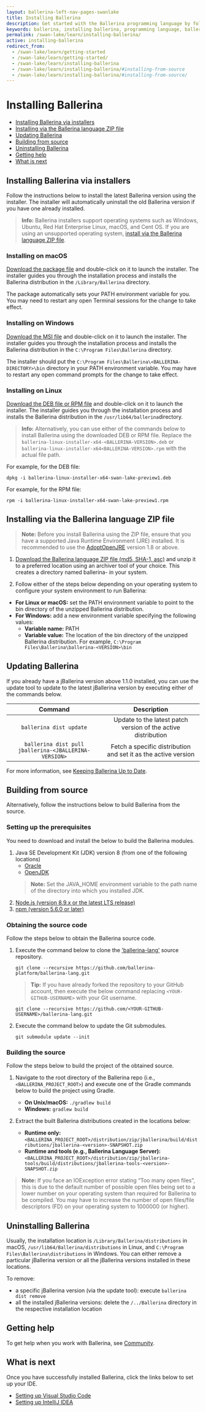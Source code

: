 ```yaml
---
layout: ballerina-left-nav-pages-swanlake
title: Installing Ballerina
description: Get started with the Ballerina programming language by following these instructions on installing and setting up Ballerina.
keywords: ballerina, installing ballerina, programming language, ballerina installation
permalink: /swan-lake/learn/installing-ballerina/
active: installing-ballerina
redirect_from:
  - /swan-lake/learn/getting-started
  - /swan-lake/learn/getting-started/
  - /swan-lake/learn/installing-ballerina
  - /swan-lake/learn/installing-ballerina/#installing-from-source
  - /swan-lake/learn/installing-ballerina/#installing-from-source/
---
```


# Installing Ballerina

- [Installing Ballerina via installers](#installing-ballerina-via-installers)
- [Installing via the Ballerina language ZIP file](#installing-via-the-ballerina-language-zip-file)
- [Updating Ballerina](#updating-ballerina)
- [Building from source](#building-from-source)
- [Uninstalling Ballerina](#uninstalling-ballerina)
- [Getting help](#getting-help)
- [What is next](#what-is-next)

## Installing Ballerina via installers

Follow the instructions below to install the latest Ballerina version using the installer. The installer will automatically uninstall the old Ballerina version if you have one already installed.

>**Info:** Ballerina installers support operating systems such as Windows, Ubuntu, Red Hat Enterprise Linux, macOS, and Cent OS. If you are using an unsupported operating system, [install via the Ballerina language ZIP file](#installing-via-the-ballerina-language-zip-file).

### Installing on macOS

[Download the package file](/downloads) and double-click on it to launch the installer. The installer guides you through the installation process and installs the Ballerina distribution in the `/Library/Ballerina` directory.

The package automatically sets your PATH environment variable for you. You may need to restart any open Terminal sessions for the change to take effect.

### Installing on Windows

[Download the MSI file](/downloads) and double-click on it to launch the installer. The installer guides you through the installation process and installs the Ballerina distribution in the `C:\Program Files\Ballerina` directory.

The installer should put the `C:\Program Files\Ballerina\<BALLERINA-DIRECTORY>\bin` directory in your PATH environment variable. You may have to restart any open command prompts for the change to take effect.

### Installing on Linux

[Download the DEB file or RPM file](/downloads) and double-click on it to launch the installer. The installer guides you through the installation process and installs the Ballerina distribution in the `/usr/lib64/ballerina`directory.

> **Info:** Alternatively, you can use either of the commands below to install Ballerina using the downloaded DEB or RPM file. Replace the `ballerina-linux-installer-x64-<BALLERINA-VERSION>.deb` or `ballerina-linux-installer-x64<BALLERINA-VERSION>.rpm` with the actual file path. 

For example, for the DEB file:
```
dpkg -i ballerina-linux-installer-x64-swan-lake-preview1.deb 
```

For example, for the RPM file:
```
rpm -i ballerina-linux-installer-x64-swan-lake-preview1.rpm 
```

## Installing via the Ballerina language ZIP file

> **Note:** Before you install Ballerina using the ZIP file, ensure that you have a supported Java Runtime Environment (JRE) installed. It is recommended to use the [AdoptOpenJRE](https://adoptopenjdk.net/) version 1.8 or above.

1. <a id="packWindows" href="{{ site.dist_server }}/downloads/{{ site.data.swanlake-latest.metadata.version }}/ballerina-{{ site.data.swanlake-latest.metadata.version }}.zip" class="cGTMDownload cDownload" data-download="downloads" data-pack="{{ site.data.swanlake-latest.metadata.zip-installer }}"> Download the Ballerina language ZIP file </a> <a href="{{ site.dist_server }}/downloads/{{ site.data.swanlake-latest.metadata.version }}/ballerina-{{ site.data.swanlake-latest.metadata.version }}.zip.md5">(md5, </a> <a href="{{ site.dist_server }}/downloads/{{ site.data.swanlake-latest.metadata.version }}/ballerina-{{ site.data.swanlake-latest.metadata.version }}.zip/sha1">SHA-1, </a> <a href="{{ site.dist_server }}/downloads/{{ site.data.swanlake-latest.metadata.version }}/ballerina-{{ site.data.swanlake-latest.metadata.version }}.zip.asc">asc)</a> and unzip it to a preferred location using an archiver tool of your choice. This creates a directory named ballerina-<VERSION> in your system.

2. Follow either of the steps below depending on your operating system to configure your system environment to run Ballerina:

 - **For Linux or macOS:** set the PATH environment variable to point to the bin directory of the unzipped Ballerina distribution.
 - **For Windows:** add a new environment variable specifying the following values:
   - **Variable name:** PATH
   - **Variable value:** The location of the bin directory of the unzipped Ballerina distribution. For example, `C:\Program Files\Ballerina\ballerina-<VERSION>\bin`

## Updating Ballerina

If you already have a jBallerina version above 1.1.0 installed, you can use the update tool to update to the latest jBallerina version by executing either of the commands below.

**Command**|**Description**
:-----:|:-----:
`ballerina dist update`|Update to the latest patch version of the active distribution
`ballerina dist pull jballerina-<JBALLERINA-VERSION>`|Fetch a specific distribution and set it as the active version

For more information, see [Keeping Ballerina Up to Date](/learn/keeping-ballerina-up-to-date/).
  
## Building from source

Alternatively, follow the instructions below to build Ballerina from the source.

### Setting up the prerequisites

You need to download and install the below to build the Ballerina modules.
1. Java SE Development Kit (JDK) version 8 (from one of the following locations) 
    - [Oracle](https://www.oracle.com/technetwork/java/javase/downloads/jdk8-downloads-2133151.html)
    - [OpenJDK](http://openjdk.java.net/install/index.html)
    >**Note:** Set the JAVA_HOME environment variable to the path name of the directory into which you installed JDK.
2. [Node.js (version 8.9.x or the latest LTS release)](https://nodejs.org/en/download/)
3. [npm (version 5.6.0 or later)](https://www.npmjs.com/get-npm)

### Obtaining the source code
Follow the steps below to obtain the Ballerina source code.

1. Execute the command below to clone the ['ballerina-lang'](https://github.com/ballerina-platform/ballerina-lang) source repository.

    ```
    git clone --recursive https://github.com/ballerina-platform/ballerina-lang.git
    ```
    >**Tip:** If you have already forked the repository to your GitHub account, then execute the below command replacing `<YOUR-GITHUB-USERNAME>` with your Git username.

    ```
    git clone --recursive https://github.com/<YOUR-GITHUB-USERNAME>/ballerina-lang.git
    ```

2. Execute the command below to update the Git submodules.

    ```
    git submodule update --init
    ```

### Building the source

Follow the steps below to build the project of the obtained source.

1. Navigate to the root directory of the Ballerina repo (i.e., `<BALLERINA_PROJECT_ROOT>`) and execute one of the Gradle commands below to build the project using Gradle.

    - **On Unix/macOS:** ```./gradlew build ```
    - **Windows:** ```gradlew build ```

2. Extract the built Ballerina distributions created in the locations below: 

    - **Runtime only:** `<BALLERINA_PROJECT_ROOT>/distribution/zip/jballerina/build/distributions/jballerina-<version>-SNAPSHOT.zip`
    - **Runtime and tools (e.g., Ballerina Language Server):** `<BALLERINA_PROJECT_ROOT>/distribution/zip/jballerina-tools/build/distributions/jballerina-tools-<version>-SNAPSHOT.zip`

>**Note:** If you face an IOException error stating “Too many open files”, this is due to the default number of possible open files being set to a lower number on your operating system than required for Ballerina to be compiled. You may have to increase the number of open files/file descriptors (FD) on your operating system to 1000000 (or higher).

## Uninstalling Ballerina

Usually, the installation location is `/Library/Ballerina/distributions` in macOS, `/usr/lib64/Ballerina/distributions` in Linux, and `C:\Program Files\Ballerina\distributions` in Windows. You can either remove a particular jBallerina version or all the jBallerina versions installed in these locations.

To remove:

- a specific jBallerina version (via the update tool): execute `ballerina dist remove` 
- all the installed jBallerina versions: delete the `/../Ballerina` directory in the respective installation location

## Getting help

To get help when you work with Ballerina, see [Community](/community).

## What is next

Once you have successfully installed Ballerina, click the links below to set up your IDE.

- [Setting up Visual Studio Code](/swan-lake/learn/vscode-plugin/)
- [Setting up IntelliJ IDEA](/swan-lake/learn/intellij-plugin/)
